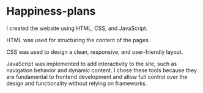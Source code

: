 # Happiness-plans
I created the website using HTML, CSS, and JavaScript.

HTML was used for structuring the content of the pages.

CSS was used to design a clean, responsive, and user-friendly layout.

JavaScript was implemented to add interactivity to the site, such as navigation behavior and dynamic content.
I chose these tools because they are fundamental to frontend development and allow full control over the design and functionality without relying on frameworks.
